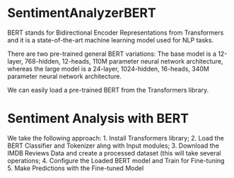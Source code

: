 # SentimentAnalyzerBERT
BERT stands for Bidirectional Encoder Representations from Transformers and it is a state-of-the-art machine learning model used for NLP tasks. 

There are two pre-trained general BERT variations: The base model is a 12-layer, 768-hidden, 12-heads, 110M parameter neural network architecture, whereas the large model is a 24-layer, 1024-hidden, 16-heads, 340M parameter neural network architecture.

We can easily load a pre-trained BERT from the Transformers library.

<h1> Sentiment Analysis with BERT </h1>
We take the following approach:
1. Install Transformers library;
2. Load the BERT Classifier and Tokenizer alıng with Input modules;
3. Download the IMDB Reviews Data and create a processed dataset (this will take several operations;
4. Configure the Loaded BERT model and Train for Fine-tuning
5. Make Predictions with the Fine-tuned Model
